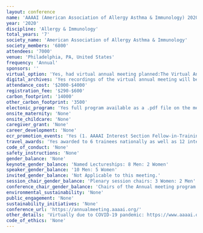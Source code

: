 ```yaml
---
layout: conference 
name: 'AAAAI (American Association of Allergy Asthma & Immunology) 2020 meeting'
year: '2020'
discipline: 'Allergy & Immunology'
total_years: '7'
society_name: 'American Association of Allergy Asthma & Immunology'
society_members: '6800'
attendees: '7000'
venue: 'Philadelphia, PA, United States'
frequency: 'Annual'
sponsors: ''
virtual_option: 'Yes, had virtual annual meeting planned:The Virtual Annual Meeting includes recordings of over 75 sessions from the live 2020 Annual Meeting.'
digital_archives: 'Yes recordings of the virtual annual meeting will be available at a cost.'
attendance_cost: '$2000-$4000'
registration_fee: '$290-$600'
carbon_footprint: '14000'
other_carbon_footprint: '3500'
electonic_program: 'Yes full program available as a .pdf file on the meeting website and as an App.'
onsite_maternity: 'None'
onsite_childcare: 'None'
caregiver_grant: 'None'
career_development: 'None'
ecr_promotion_events: 'Yes (1. AAAAI Interest Section Fellow-in-Training Abstract Awards 2. AAAAI/EAACI Reciprocal Travel Grants: Each year, AAAAI sponsors two EAACI junior members to attend the AAAAI Annual Meeting, and in turn, EAACI sponsors two AAAAI fellows-in-training to attend the EAACI Congress. 3. Faculty Development Awards (awarded to 3 Men:1 Woman in 2020)'
travel_awards: 'Yes awarded to 6 trainees nationally as well as 12 international scholar travel scholarships as well as the Medical Student and Resident Travel Scholarships, Domestic Fellow-in-Training Travel Scholarships, PhD Travel Scholarships'
code_of_conduct: 'None'
safety_instructions: 'None'
gender_balance: 'None'
keynote_gender_balance: 'Named Lectureships: 8 Men: 2 Women'
speaker_gender_balance: '10 Men: 5 Women'
invited_gender_balance: 'Not Applicable to this meeting.'
session_chair_gender_balance: 'Plenary session chairs: 3 Women: 2 Men'
conference_chair_gender_balance: 'Chairs of the Annual meeting program: 2 Man'
environmental_sustainability: 'None'
public_engagement: 'None'
sustainability_initiatives: 'None'
conference_url: 'https://annualmeeting.aaaai.org/'
other_details: 'Virtually due to COVID-19 pandemic: https://www.aaaai.org/Announcements/COVID-Mar-8'
code_of_ethics: 'None'
---
```

